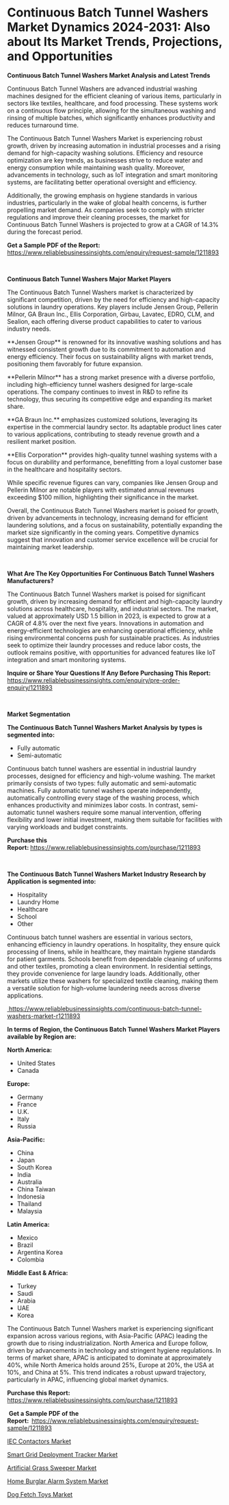 <p><h1>Continuous Batch Tunnel Washers Market Dynamics 2024-2031: Also about Its Market Trends, Projections, and Opportunities</h1></p><p><strong>Continuous Batch Tunnel Washers Market Analysis and Latest Trends</strong></p>
<p><p>Continuous Batch Tunnel Washers are advanced industrial washing machines designed for the efficient cleaning of various items, particularly in sectors like textiles, healthcare, and food processing. These systems work on a continuous flow principle, allowing for the simultaneous washing and rinsing of multiple batches, which significantly enhances productivity and reduces turnaround time. </p><p>The Continuous Batch Tunnel Washers Market is experiencing robust growth, driven by increasing automation in industrial processes and a rising demand for high-capacity washing solutions. Efficiency and resource optimization are key trends, as businesses strive to reduce water and energy consumption while maintaining wash quality. Moreover, advancements in technology, such as IoT integration and smart monitoring systems, are facilitating better operational oversight and efficiency.</p><p>Additionally, the growing emphasis on hygiene standards in various industries, particularly in the wake of global health concerns, is further propelling market demand. As companies seek to comply with stricter regulations and improve their cleaning processes, the market for Continuous Batch Tunnel Washers is projected to grow at a CAGR of 14.3% during the forecast period.</p></p>
<p><strong>Get a Sample PDF of the Report:&nbsp;</strong> <a href="https://www.reliablebusinessinsights.com/enquiry/request-sample/1211893?utm_campaign=39&utm_medium=2&utm_source=Github&utm_content=ia&utm_term=06102024&utm_id=continuous-batch-tunnel-washers">https://www.reliablebusinessinsights.com/enquiry/request-sample/1211893</a></p>
<p>&nbsp;</p>
<p><strong>Continuous Batch Tunnel Washers Major Market Players</strong></p>
<p><p>The Continuous Batch Tunnel Washers market is characterized by significant competition, driven by the need for efficiency and high-capacity solutions in laundry operations. Key players include Jensen Group, Pellerin Milnor, GA Braun Inc., Ellis Corporation, Girbau, Lavatec, EDRO, CLM, and Sealion, each offering diverse product capabilities to cater to various industry needs.</p><p>**Jensen Group** is renowned for its innovative washing solutions and has witnessed consistent growth due to its commitment to automation and energy efficiency. Their focus on sustainability aligns with market trends, positioning them favorably for future expansion. </p><p>**Pellerin Milnor** has a strong market presence with a diverse portfolio, including high-efficiency tunnel washers designed for large-scale operations. The company continues to invest in R&D to refine its technology, thus securing its competitive edge and expanding its market share.</p><p>**GA Braun Inc.** emphasizes customized solutions, leveraging its expertise in the commercial laundry sector. Its adaptable product lines cater to various applications, contributing to steady revenue growth and a resilient market position.</p><p>**Ellis Corporation** provides high-quality tunnel washing systems with a focus on durability and performance, benefitting from a loyal customer base in the healthcare and hospitality sectors.</p><p>While specific revenue figures can vary, companies like Jensen Group and Pellerin Milnor are notable players with estimated annual revenues exceeding $100 million, highlighting their significance in the market.</p><p>Overall, the Continuous Batch Tunnel Washers market is poised for growth, driven by advancements in technology, increasing demand for efficient laundering solutions, and a focus on sustainability, potentially expanding the market size significantly in the coming years. Competitive dynamics suggest that innovation and customer service excellence will be crucial for maintaining market leadership.</p></p>
<p>&nbsp;</p>
<p><strong>What Are The Key Opportunities For Continuous Batch Tunnel Washers Manufacturers?</strong></p>
<p><p>The Continuous Batch Tunnel Washers market is poised for significant growth, driven by increasing demand for efficient and high-capacity laundry solutions across healthcare, hospitality, and industrial sectors. The market, valued at approximately USD 1.5 billion in 2023, is expected to grow at a CAGR of 4.8% over the next five years. Innovations in automation and energy-efficient technologies are enhancing operational efficiency, while rising environmental concerns push for sustainable practices. As industries seek to optimize their laundry processes and reduce labor costs, the outlook remains positive, with opportunities for advanced features like IoT integration and smart monitoring systems.</p></p>
<p><strong>Inquire or Share Your Questions If Any Before Purchasing This Report:</strong> <a href="https://www.reliablebusinessinsights.com/enquiry/pre-order-enquiry/1211893?utm_campaign=39&utm_medium=2&utm_source=Github&utm_content=ia&utm_term=06102024&utm_id=continuous-batch-tunnel-washers">https://www.reliablebusinessinsights.com/enquiry/pre-order-enquiry/1211893</a></p>
<p>&nbsp;</p>
<p><strong>Market Segmentation</strong></p>
<p><strong>The Continuous Batch Tunnel Washers Market Analysis by types is segmented into:</strong></p>
<p><ul><li>Fully automatic</li><li>Semi-automatic</li></ul></p>
<p><p>Continuous batch tunnel washers are essential in industrial laundry processes, designed for efficiency and high-volume washing. The market primarily consists of two types: fully automatic and semi-automatic machines. Fully automatic tunnel washers operate independently, automatically controlling every stage of the washing process, which enhances productivity and minimizes labor costs. In contrast, semi-automatic tunnel washers require some manual intervention, offering flexibility and lower initial investment, making them suitable for facilities with varying workloads and budget constraints.</p></p>
<p><strong>Purchase this Report:&nbsp;</strong><a href="https://www.reliablebusinessinsights.com/purchase/1211893?utm_campaign=39&utm_medium=2&utm_source=Github&utm_content=ia&utm_term=06102024&utm_id=continuous-batch-tunnel-washers">https://www.reliablebusinessinsights.com/purchase/1211893</a></p>
<p>&nbsp;</p>
<p><strong>The Continuous Batch Tunnel Washers Market Industry Research by Application is segmented into:</strong></p>
<p><ul><li>Hospitality</li><li>Laundry Home</li><li>Healthcare</li><li>School</li><li>Other</li></ul></p>
<p><p>Continuous batch tunnel washers are essential in various sectors, enhancing efficiency in laundry operations. In hospitality, they ensure quick processing of linens, while in healthcare, they maintain hygiene standards for patient garments. Schools benefit from dependable cleaning of uniforms and other textiles, promoting a clean environment. In residential settings, they provide convenience for large laundry loads. Additionally, other markets utilize these washers for specialized textile cleaning, making them a versatile solution for high-volume laundering needs across diverse applications.</p></p>
<p><a href="https://www.reliablebusinessinsights.com/continuous-batch-tunnel-washers-market-r1211893?utm_campaign=39&utm_medium=2&utm_source=Github&utm_content=ia&utm_term=06102024&utm_id=continuous-batch-tunnel-washers">&nbsp;https://www.reliablebusinessinsights.com/continuous-batch-tunnel-washers-market-r1211893</a></p>
<p><strong>In terms of Region, the Continuous Batch Tunnel Washers Market Players available by Region are:</strong></p>
<p>
    <p> <strong> North America: </strong>
        <ul>
            <li>United States</li>
            <li>Canada</li>
        </ul>
        </p> 
    <p> <strong> Europe: </strong>
        <ul>
            <li>Germany</li>
            <li>France</li>
            <li>U.K.</li>
            <li>Italy</li>
            <li>Russia</li>
        </ul>
        </p> 
    <p> <strong> Asia-Pacific: </strong>
        <ul>
            <li>China</li>
            <li>Japan</li>
            <li>South Korea</li>
            <li>India</li>
            <li>Australia</li>
            <li>China Taiwan</li>
            <li>Indonesia</li>
            <li>Thailand</li>
            <li>Malaysia</li>
        </ul>
        </p> 
    <p> <strong> Latin America: </strong>
        <ul>
            <li>Mexico</li>
            <li>Brazil</li>
            <li>Argentina Korea</li>
            <li>Colombia</li>
        </ul>
        </p> 
    <p> <strong> Middle East & Africa: </strong>
        <ul>
            <li>Turkey</li>
            <li>Saudi</li>
            <li>Arabia</li>
            <li>UAE</li>
            <li>Korea</li>
        </ul>
    </p>
    </p>
<p><p>The Continuous Batch Tunnel Washers market is experiencing significant expansion across various regions, with Asia-Pacific (APAC) leading the growth due to rising industrialization. North America and Europe follow, driven by advancements in technology and stringent hygiene regulations. In terms of market share, APAC is anticipated to dominate at approximately 40%, while North America holds around 25%, Europe at 20%, the USA at 10%, and China at 5%. This trend indicates a robust upward trajectory, particularly in APAC, influencing global market dynamics.</p></p>
<p><strong>Purchase this Report: </strong><a href="https://www.reliablebusinessinsights.com/purchase/1211893?utm_campaign=39&utm_medium=2&utm_source=Github&utm_content=ia&utm_term=06102024&utm_id=continuous-batch-tunnel-washers">https://www.reliablebusinessinsights.com/purchase/1211893</a></p>
<p>&nbsp;<strong>Get a Sample PDF of the Report:&nbsp;&nbsp;</strong><a href="https://www.reliablebusinessinsights.com/enquiry/request-sample/1211893?utm_campaign=39&utm_medium=2&utm_source=Github&utm_content=ia&utm_term=06102024&utm_id=continuous-batch-tunnel-washers">https://www.reliablebusinessinsights.com/enquiry/request-sample/1211893</a></p>
<p><strong></strong></p>
<p><p><a href="https://issuu.com/reportprime-2/docs/iec-contactors-market-size-2030.ppt_2ba733d7d062d8?utm_campaign=39&utm_medium=2&utm_source=Github&utm_content=ia&utm_term=06102024&utm_id=continuous-batch-tunnel-washers">IEC Contactors Market</a></p><p><a href="https://issuu.com/reportprime-2/docs/smart-grid-deployment-tracker-marke_6a3564af490b6e?utm_campaign=39&utm_medium=2&utm_source=Github&utm_content=ia&utm_term=06102024&utm_id=continuous-batch-tunnel-washers">Smart Grid Deployment Tracker Market</a></p><p><a href="https://www.linkedin.com/pulse/global-artificial-grass-sweeper-market-opportunities-challenges2024-qkvde?utm_campaign=39&utm_medium=2&utm_source=Github&utm_content=ia&utm_term=06102024&utm_id=continuous-batch-tunnel-washers">Artificial Grass Sweeper Market</a></p><p><a href="https://www.linkedin.com/pulse/home-burglar-alarm-system-market-size-share-trends-analysis-vlnfe?utm_campaign=39&utm_medium=2&utm_source=Github&utm_content=ia&utm_term=06102024&utm_id=continuous-batch-tunnel-washers">Home Burglar Alarm System Market</a></p><p><a href="https://github.com/arionmp/Market-Research-Report-List-5/blob/main/dog-fetch-toys-market.md?utm_campaign=39&utm_medium=2&utm_source=Github&utm_content=ia&utm_term=06102024&utm_id=continuous-batch-tunnel-washers">Dog Fetch Toys Market</a></p></p>